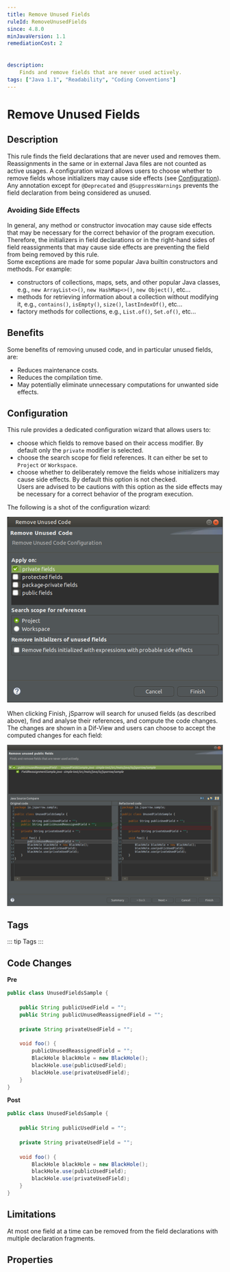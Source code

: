 ```yaml
---
title: Remove Unused Fields
ruleId: RemoveUnusedFields
since: 4.8.0
minJavaVersion: 1.1
remediationCost: 2

    
description:
    Finds and remove fields that are never used actively.
tags: ["Java 1.1", "Readability", "Coding Conventions"]
---
```


# Remove Unused Fields

## Description

This rule finds the field declarations that are never used and removes them. 
Reassignments in the same or in external Java files are not counted as active usages. 
A configuration wizard allows users to choose whether to remove fields whose initializers may cause side effects (see [Configuration](#configuration)). 
Any annotation except for `@Deprecated` and `@SuppressWarnings` prevents the field declaration from being considered as unused. 

### Avoiding Side Effects

In general, any method or constructor invocation may cause side effects that may be necessary for the correct behavior of the program execution. 
Therefore, the initializers in field declarations or in the right-hand sides of field reassignments that may cause side effects are preventing the field from being removed by this rule.  
Some exceptions are made for some popular Java builtin constructors and methods. For example:
* constructors of collections, maps, sets, and other popular Java classes, e.g., `new ArrayList<>()`, `new HashMap<>()`, `new Object()`, etc...
* methods for retrieving information about a collection without modifying it, e.g., `contains()`, `isEmpty()`, `size()`, `lastIndexOf()`, etc...
* factory methods for collections, e.g., `List.of()`, `Set.of()`, etc...

## Benefits

Some benefits of removing unused code, and in particular unused fields, are:
* Reduces maintenance costs.
* Reduces the compilation time.
* May potentially eliminate unnecessary computations for unwanted side effects.

## Configuration

This rule provides a dedicated configuration wizard that allows users to:
* choose which fields to remove based on their access modifier. By default only the `private` modifier is selected.
* choose the search scope for field references. It can either be set to `Project` or `Workspace`.
* choose whether to deliberately remove the fields whose initializers may cause side effects. By default this option is not checked.  
Users are advised to be cautions with this option as the side effects may be necessary for a correct behavior of the program execution.  

The following is a shot of the configuration wizard:

[ ![Remove unused code wizard](/img/eclipse/remove_unused_code_wizard.png) ](/img/eclipse/remove_unused_code_wizard.png)

When clicking Finish, jSparrow will search for unused fields (as described above), find and analyse their references, and compute the code changes. 
The changes are shown in a Dif-View and users can choose to accept the computed changes for each field:

[ ![Remove unused code preview wizard](/img/eclipse/remove_unused_code_preview_wizard.png) ](/img/eclipse/remove_unused_code_preview_wizard.png)


## Tags

::: tip Tags
<TagLinks />
:::

## Code Changes

__Pre__
```java
public class UnusedFieldsSample {
	
	public String publicUsedField = "";
	public String publicUnusedReassignedField = "";
	
	private String privateUsedField = "";
	
	void foo() {
		publicUnusedReassignedField = "";
		BlackHole blackHole = new BlackHole();
		blackHole.use(publicUsedField);
		blackHole.use(privateUsedField);
	}
}

```

__Post__
```java
public class UnusedFieldsSample {
	
	public String publicUsedField = "";
	
	private String privateUsedField = "";
	
	void foo() {
		BlackHole blackHole = new BlackHole();
		blackHole.use(publicUsedField);
		blackHole.use(privateUsedField);
	}
}
```


## Limitations

At most one field at a time can be removed from the field declarations with multiple declaration fragments.

<VersionNotice />


## Properties

<RuleProperties />
